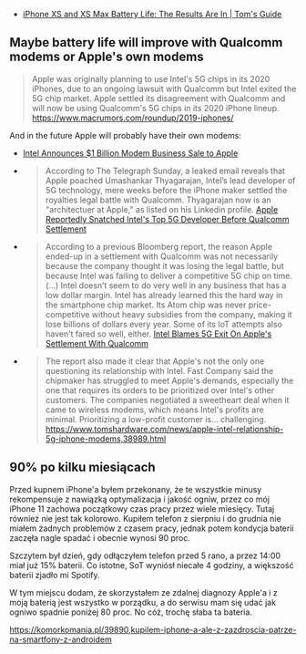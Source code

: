 - [iPhone XS and XS Max Battery Life: The Results Are In | Tom's Guide](https://www.tomsguide.com/us/iphone-xs-iphone-xs-max-battery-life,review-5773.html)


## Maybe battery life will improve with Qualcomm modems or Apple's own modems

>Apple was originally planning to use Intel's 5G chips in its 2020 iPhones, due to an ongoing lawsuit with Qualcomm but Intel exited the 5G chip market. Apple settled its disagreement with Qualcomm and will now be using Qualcomm's 5G chips in its 2020 iPhone lineup. https://www.macrumors.com/roundup/2019-iphones/

And in the future Apple will probably have their own modems:

- [Intel Announces $1 Billion Modem Business Sale to Apple](https://www.tomshardware.com/news/intel-apple-modem-sale-billion,40024.html)
- >According to The Telegraph Sunday, a leaked email reveals that Apple poached Umashankar Thyagarajan, Intel’s lead developer of 5G technology, mere weeks before the iPhone maker settled the royalties legal battle with Qualcomm. Thyagarajan now is an "architectuer at Apple," as listed on his Linkedin profile. [Apple Reportedly Snatched Intel's Top 5G Developer Before Qualcomm Settlement](https://www.tomshardware.com/news/apple-hired-5g-employee-intel-qualcomm-settlement,39193.html)
- >According to a previous Bloomberg report, the reason Apple ended-up in a settlement with Qualcomm was not necessarily because the company thought it was losing the legal battle, but because Intel was failing to deliver a competitive 5G chip on time. (...) Intel doesn’t seem to do very well in any business that has a low dollar margin. Intel has already learned this the hard way in the smartphone chip market. Its Atom chip was never price-competitive without heavy subsidies from the company, making it lose billions of dollars every year. Some of its IoT attempts also haven’t fared so well, either. [Intel Blames 5G Exit On Apple's Settlement With Qualcomm](https://www.tomshardware.com/news/intel-blames-5g-exit-apple,39180.html)

- >The report also made it clear that Apple's not the only one questioning its relationship with Intel. Fast Company said the chipmaker has struggled to meet Apple's demands, especially the one that requires its orders to be prioritized over Intel's other customers. The companies negotiated a sweetheart deal when it came to wireless modems, which means Intel's profits are minimal. Prioritizing a low-profit customer is... challenging. https://www.tomshardware.com/news/apple-intel-relationship-5g-iphone-modems,38989.html

## 90% po kilku miesiącach

Przed kupnem iPhone'a byłem przekonany, że te wszystkie minusy rekompensuje z nawiązką optymalizacja i jakość ogniw, przez co mój iPhone 11 zachowa początkowy czas pracy przez wiele miesięcy. Tutaj również nie jest tak kolorowo. Kupiłem telefon z sierpniu i do grudnia nie miałem żadnych problemów z czasem pracy, jednak potem kondycja baterii zaczęła nagle spadać i obecnie wynosi 90 proc.

Szczytem był dzień, gdy odłączyłem telefon przed 5 rano, a przez 14:00 miał już 15% baterii. Co istotne, SoT wyniósł niecałe 4 godziny, a większość baterii zjadło mi Spotify.

W tym miejscu dodam, że skorzystałem ze zdalnej diagnozy Apple'a i z moją baterią jest wszystko w porządku, a do serwisu mam się udać jak ogniwo spadnie poniżej 80 proc. No cóż, trochę słaba ta bateria.

https://komorkomania.pl/39890,kupilem-iphone-a-ale-z-zazdroscia-patrze-na-smartfony-z-androidem
